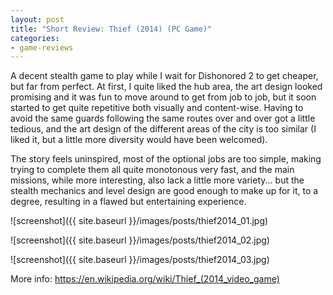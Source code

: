 ```yaml
---
layout: post
title: "Short Review: Thief (2014) (PC Game)"
categories:
- game-reviews
---
```


<p>
A decent stealth game to play while I wait for Dishonored 2 to get cheaper, but far from perfect. At first, I quite liked the hub area, the art design looked promising and it was fun to move around to get from job to job, but it soon started to get quite repetitive both visually and content-wise. Having to avoid the same guards following the same routes over and over got a little tedious, and the art design of the different areas of the city is too similar (I liked it, but a little more diversity would have been welcomed).
</p>

<p>
The story feels uninspired, most of the optional jobs are too simple, making trying to complete them all quite monotonous very fast, and the main missions, while more interesting, also lack a little more variety... but the stealth mechanics and level design are good enough to make up for it, to a degree, resulting in a flawed but entertaining experience.
</p>


![screenshot]({{ site.baseurl }}/images/posts/thief2014_01.jpg)

![screenshot]({{ site.baseurl }}/images/posts/thief2014_02.jpg)

![screenshot]({{ site.baseurl }}/images/posts/thief2014_03.jpg)


<p>More info: <a href="https://en.wikipedia.org/wiki/Thief_(2014_video_game)">https://en.wikipedia.org/wiki/Thief_(2014_video_game)</a><p>
